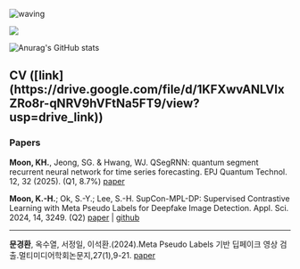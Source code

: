 ![waving](https://capsule-render.vercel.app/api?type=waving&height=200&text=Hi,%20I'm%20MOON!&fontAlign=60&fontAlignY=40&color=gradient&customColorList=6)

<a href="https://ritzy-math-423.notion.site/MOON-FLOW-d04ce5c6e135450f91ac93276d6e49c4" target="_blank"><img src="https://img.shields.io/badge/Notion-000000?style=plastic&logo=Notion&logoColor=FFFFFF"/></a>

![Anurag's GitHub stats](https://github-readme-stats.vercel.app/api?username=drmoon-1st&show_icons=true&theme=radical)

<h2>CV ([link](https://drive.google.com/file/d/1KFXwvANLVIxZRo8r-qNRV9hVFtNa5FT9/view?usp=drive_link))</h2>

<h3>Papers</h3>

<strong>Moon, KH.</strong>, Jeong, SG. & Hwang, WJ. QSegRNN: quantum segment recurrent neural network for time series forecasting. EPJ Quantum Technol. 12, 32 (2025). (Q1, 8.7%)
[paper](https://doi.org/10.1140/epjqt/s40507-025-00333-6)

<strong>Moon, K.-H.</strong>; Ok, S.-Y.; Lee, S.-H. SupCon-MPL-DP: Supervised Contrastive Learning with Meta Pseudo Labels for Deepfake Image Detection. Appl. Sci. 2024, 14, 3249. (Q2)
[paper](https://www.mdpi.com/2076-3417/14/8/3249) | [github](https://github.com/drmoon-1st/SupCon-MPL)

----

<strong>문경환</strong>, 옥수열, 서정일, 이석환.(2024).Meta Pseudo Labels 기반 딥페이크 영상 검출.멀티미디어학회논문지,27(1),9-21. 
[paper](https://www.kci.go.kr/kciportal/ci/sereArticleSearch/ciSereArtiView.kci?sereArticleSearchBean.artiId=ART003048387)
